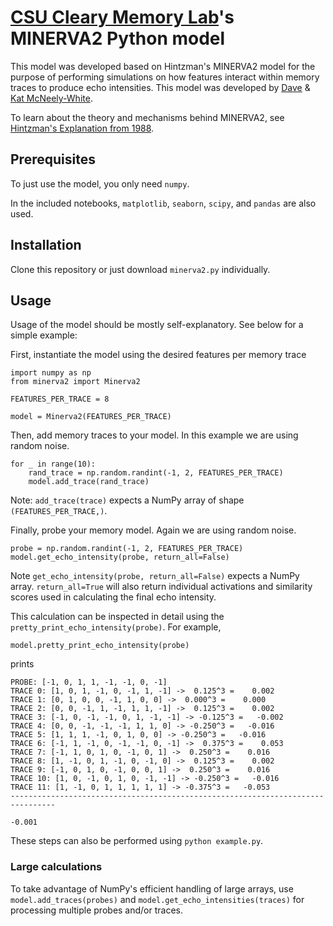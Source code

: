 # [CSU Cleary Memory Lab](http://anne.cleary.colostate.edu/)'s MINERVA2 Python model
This model was developed based on Hintzman's MINERVA2 model for the purpose of performing simulations on how features interact within memory traces to produce echo intensities.
This model was developed by [Dave](http://mcneelywhite.com) & [Kat McNeely-White](http://k.mcneelywhite.com/).

To learn about the theory and mechanisms behind MINERVA2, see [Hintzman's Explanation from 1988](https://www.researchgate.net/publication/232588495_Judgments_of_frequency_and_recognition_memory_in_a_multiple-trace_model).

## Prerequisites
To just use the model, you only need `numpy`. 

In the included notebooks, `matplotlib`, `seaborn`, `scipy`, and `pandas` are also used.

## Installation 
Clone this repository or just download `minerva2.py` individually.

## Usage
Usage of the model should be mostly self-explanatory. See below for a simple example:

First, instantiate the model using the desired features per memory trace
```
import numpy as np
from minerva2 import Minerva2

FEATURES_PER_TRACE = 8

model = Minerva2(FEATURES_PER_TRACE)
```

Then, add memory traces to your model. In this example we are using random noise. 

```
for _ in range(10):
    rand_trace = np.random.randint(-1, 2, FEATURES_PER_TRACE)
    model.add_trace(rand_trace)
```
Note: `add_trace(trace)` expects a NumPy array of shape `(FEATURES_PER_TRACE,)`.

Finally, probe your memory model. Again we are using random noise.

```
probe = np.random.randint(-1, 2, FEATURES_PER_TRACE)
model.get_echo_intensity(probe, return_all=False)
```
Note `get_echo_intensity(probe, return_all=False)` expects a NumPy array. `return_all=True` will also return individual activations and similarity scores used in calculating the final echo intensity.

This calculation can be inspected in detail using the `pretty_print_echo_intensity(probe)`. For example, 
```
model.pretty_print_echo_intensity(probe)
```
prints
```
PROBE: [-1, 0, 1, 1, -1, -1, 0, -1]
TRACE 0: [1, 0, 1, -1, 0, -1, 1, -1] ->  0.125^3 =    0.002
TRACE 1: [0, 1, 0, 0, -1, 1, 0, 0] ->  0.000^3 =    0.000
TRACE 2: [0, 0, -1, 1, -1, 1, 1, -1] ->  0.125^3 =    0.002
TRACE 3: [-1, 0, -1, -1, 0, 1, -1, -1] -> -0.125^3 =   -0.002
TRACE 4: [0, 0, -1, -1, -1, 1, 1, 0] -> -0.250^3 =   -0.016
TRACE 5: [1, 1, 1, -1, 0, 1, 0, 0] -> -0.250^3 =   -0.016
TRACE 6: [-1, 1, -1, 0, -1, -1, 0, -1] ->  0.375^3 =    0.053
TRACE 7: [-1, 1, 0, 1, 0, -1, 0, 1] ->  0.250^3 =    0.016
TRACE 8: [1, -1, 0, 1, -1, 0, -1, 0] ->  0.125^3 =    0.002
TRACE 9: [-1, 0, 1, 0, -1, 0, 0, 1] ->  0.250^3 =    0.016
TRACE 10: [1, 0, -1, 0, 1, 0, -1, -1] -> -0.250^3 =   -0.016
TRACE 11: [1, -1, 0, 1, 1, 1, 1, 1] -> -0.375^3 =   -0.053
--------------------------------------------------------------------------------
                                                                          -0.001
```

These steps can also be performed using `python example.py`.

### Large calculations

To take advantage of NumPy's efficient handling of large arrays, use `model.add_traces(probes)` and `model.get_echo_intensities(traces)` for processing multiple probes and/or traces.